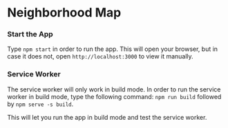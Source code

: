 # Neighborhood Map

### Start the App

Type `npm start` in order to run the app. This will open your browser, but in case it does not, open `http://localhost:3000` to view it manually.

### Service Worker

The service worker will only work in build mode. In order to run the service worker in build mode, type the following command: `npm run build` followed by `npm serve -s build`. 

This will let you run the app in build mode and test the service worker. 
